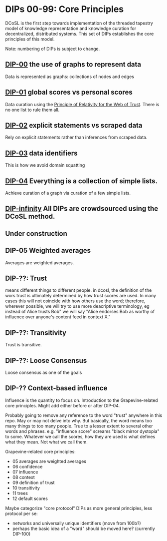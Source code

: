 # DIPs 00-99: Core Principles

DCoSL is the first step towards implementation of the threaded tapestry model of knowledge representation and knowledge curation for decentralized, distributed systems. This set of DIPs establishes the core principles of this model.

Note: numbering of DIPs is subject to change.

## [DIP-00](00.md) the use of graphs to represent data

Data is represented as graphs: collections of nodes and edges

## [DIP-01](01.md) global scores vs personal scores

Data curation using the [Principle of Relativity for the Web of Trust](https://github.com/WebOfTrustInfo/rwot1-sf/blob/master/Principle-of-Relativity-for-WoT.md). There is no one list to rule them all.

## [DIP-02](02.md) explicit statements vs scraped data

Rely on explicit statements rather than inferences from scraped data.

## [DIP-03](03.md) data identifiers

This is how we avoid domain squatting

## [DIP-04](04.md) Everything is a collection of simple lists.

Achieve curation of a graph via curation of a few simple lists.

## [DIP-infinity](infinity.md) All DIPs are crowdsourced using the DCoSL method.

## Under construction

## DIP-05 Weighted averages

Averages are weighted averages.

## DIP-??: Trust

means different things to different people. in dcosl, the definition of the wors trust is ultimately determined by how trust scores are used. In many cases this will not coincide with how others use the word; therefore, wherever possible, we will try to use more deacriptive terminology, eg instead of Alice trusts Bob" we will say "Alice endorses Bob as worthy of influence over anyone's content feed in context X."

## DIP-??: Transitivity

Trust is transitive.

## DIP-??: Loose Consensus 

Loose consensus as one of the goals

## DIP-?? Context-based influence

Influence is the quantity to focus on. Introduction to the Grapevine-related core principles. Might add either before or after DIP-04. 

Probably going to remove any reference to the word "trust" anywhere in this repo. May or may not delve into why. But basically, the word means too many things to too many people. True to a lesser extent to several other words and phrases. e.g. "influence score" screams "black mirror dystopia" to some. Whatever we call the scores, how they are used is what defines what they mean. Not what we call them.

Grapevine-related core principles:
- 05 averages are weighted averages
- 06 confidence
- 07 influence
- 08 context
- 09 definition of trust
- 10 transitivity 
- 11 trees 
- 12 default scores

Maybe categorize "core protocol" DIPs as more general principles, less protocol per se:
- networks and universally unique identifiers (move from 100b?)
- perhaps the basic idea of a "word" should be moved here? (currently DIP-100)


